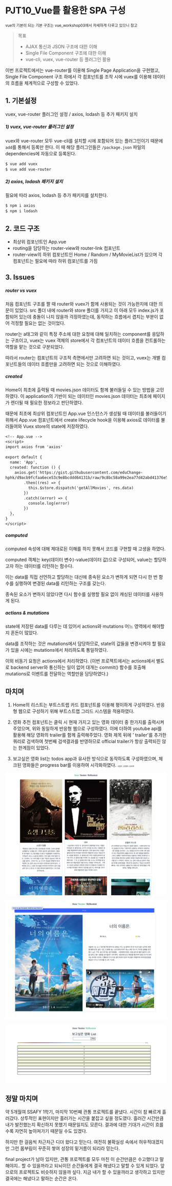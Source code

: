 # PJT10_Vue를 활용한 SPA 구성

<small>vue의 기본이 되는 기본 구조는 vue_workshop03에서 자세하게 다루고 있으니 참고</small>

>목표
>
>- AJAX 통신과 JSON 구조에 대한 이해
>- Single File Component 구조에 대한 이해
>- vue-cli, vuex, vue-router 등 플러그인 활용

이번 프로젝트에서는 vue-router를 이용해 Single Page Application을 구현했고, Single File Component 구조 하에서 각 컴포넌트를 조작 시에 vuex를 이용해 데이터의 흐름을 체계적으로 구성할 수 있었다. 



## 1. 기본설정

vuex, vue-router 플러그인 설정 / axios, lodash 등 추가 패키지 설치

##### 1) vuex, vue-router 플러그인 설정

vuex와 vue-router 모두 vue-cli를 설치할 시에 포함되어 있는 플러그인이기 때문에 `add`를 통해서 등록만 한다. 이 때 해당 플러그인들은 `/package.json` 파일의 dependencies에 자동으로 등록된다.

```bash
$ vue add vuex
$ vue add vue-router
```

##### 2) axios, lodash 패키지 설치

필요에 따라 axios, lodash 등 추가 패키지를 설치한다.

```bash
$ npm i axios
$ npm i lodash
```



## 2. 코드 구조

- 최상위 컴포넌트인 App.vue
- routing을 담당하는 router-view와 router-link 컴포넌트
- router-view의 하위 컴포넌트인 Home / Random / MyMovieList가 있으며 각 컴포넌트는 필요에 따라 하위 컴포넌트를 가짐



## 3. Issues

##### router vs vuex

처음 컴포넌트 구조를 짤 때 router와 vuex가 함께 사용되는 것이 가능한지에 대한 의문이 있었다. src 폴더 내에 router와 store 폴더를 가지고 이 아래 모두 index.js가 포함되어 있는데 충돌이 나지 않을까 걱정하였는데, 동작하는 흐름에서 겹치는 부분이 없어 걱정할 필요는 없는 것이었다.

router는 a태그와 같이 특정 주소에 대한 요청에 대해 일치하는 component를 응답하는 구조이고, vuex는 vuex 객체의 store에서 각 컴포넌트의 데이터 흐름을 컨트롤하는 역할을 맡는 것으로 구분되었다.

따라서 router는 컴포넌트의 구조적 측면에서만 고려하면 되는 것이고, vuex는 개별 컴포넌트들의 데이터 흐름만을 고려하면 되는 것으로 이해하였다.



##### created

Home이 최초에 출력될 때 movies.json 데이터도 함께 불러들일 수 있는 방법을 고민하였다. 이 application의 기반이 되는 데이터인 movies.json 데이터는 최초에 페이지가 렌더될 때 필요한 정보라고 판단하였다. 

때문에 최초에 최상위 컴포넌트인 App.vue 인스턴스가 생성될 때 데이터를 불러들이기 위해서 App.vue 컴포넌트에서 create lifecycle hook을 이용해 axios로 데이터를 불러들여와 Vuex store의 state에 저장하였다.

```vue
<!-- App.vue -->
<script>
import axios from 'axios'

export default {
  name: 'App',
  created: function () {
    axios.get('https://gist.githubusercontent.com/eduChange-hphk/d9acb9fcfaa6ece53c9e8bcddd64131b/raw/9c8bc58a99e2ea77d42abd41376e5e1becabea69/movies.json')
        .then((res) => {
          this.$store.dispatch('getAllMovies', res.data)
        })
        .catch((error) => {
          console.log(error)
        })
  },
}
</script>
```



##### computed

computed 속성에 대해 제대로된 이해를 하지 못해서 코드를 구현할 때 고생을 하였다.

computed 객체는 key(데이터 변수)-value(데이터 값)으로 구성되어, value는 할당하고자 하는 데이터를 리턴하는 함수다.

이는 data를 직접 선언하고 할당하는 대신에 종속된 요소가 변하게 되면 다시 한 번 함수를 실행하여 변경된 data를 리턴하는 구조를 갖는다.

종속된 요소가 변하지 않았다면 다시 함수를 실행할 필요 없이 캐싱된 데이터를 사용하게 된다.



##### actions & mutations

state에 저장된 data를 다루는 데 있어서 actions와 mutations 어느 영역에서 해야할지 혼돈이 많았다. 

data를 조작하는 것은 mutations에서 담당하므로, state의 값들을 변경시켜야 할 필요가 있을 시에는 mutations에서 처리하도록 통일하였다.

이외 비동기 요청은 actions에서 처리하였다. (이번 프로젝트에서는 actions에서 별도로 backend server와 통신하는 일이 없어 대개는 commit() 함수를 호출해 mutations로 이벤트를 전달하는 역할만을 담당하였다.)



## 마치며

1) Home의 리스트는 부트스트랩 카드 컴포넌트를 이용해 평이하게 구성하였다. 반응형 웹으로 구성하기 위해 부트스트랩 그리드 시스템을 적용하였다.

2) 영화 추천 컴포넌트는 클릭 시 현재 가지고 있는 영화 데이터 중 한가지를 출력시켜 주었으며, 위와 동일하게 반응형 웹으로 구성하였다. 이에 더하여 youtube api를 활용해 해당 영화의 trailer를 함께 출력해주었다. 영화 제목 뒤에 ' trailer'를 추가한 쿼리로 검색하여 첫번째 검색결과를 반영하므로 official trailer가 항상 출력되진 않는 한계점이 있었다.

3) 보고싶은 영화 list는 todos app과 유사한 방식으로 동작하도록 구성하였으며, 체크된 영화들은 progress bar를 이용하여 시각화하였다. <small style="font-size: 5px;">상필이 고생했어..엄지척!</small>

![](img/1.png)

![](img/2.png)

![](img/3.png)



## 정말 마치며

약 5개월여 SSAFY 1학기, 마지막 10번째 관통 프로젝트를 끝냈다. 시간이 참 빠르게 흘러갔다. 상투적인 표현이지만 흘러가는 시간을 붙잡고 싶을 정도였다. 흘러간 시간만큼 내가 발전했는지 확신하지 못했기 때문일지도 모른다. 결과에 대한 기대가 시간이 흐를수록 자연히 높아져가기 때문일 수도 있겠다.

하지만 한 걸음씩 차근차근 디뎌 왔다고 믿는다. 여전히 불확실성 속에서 허우적대겠지만 그런 몸부림이 꾸준히 쌓여 성장의 밑거름이 되리라 믿는다.

final project가 남아 있지만, 관통 프로젝트를 모두 마친 이 순간만큼은 수고했다고 말해야지.. 할 수 있을까라고 되뇌이던 순간들에게 결국 해냈다고 말할 수 있게 되었다. 앞으로의 프로젝트도 비슷하지 않을까 싶다. 지금 내가 할 수 있을까라고 생각하고 있지만 결국에는 해냈다고 말하는 순간은 온다.

